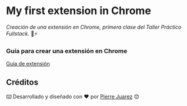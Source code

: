 # My first extension in Chrome

_Creación de una extensión en Chrome, primera clase del Taller Práctico Fullstack._ 🙌⚡

### Guía para crear una extensión en Chrome

[Guía de extensión](https://developer.chrome.com/docs/extensions/mv3/getstarted/)


## Créditos

⌨️ Desarrollado y diseñado con ♥️ por [Pierre Juarez](https://github.com/pierre-juarez) 😊



